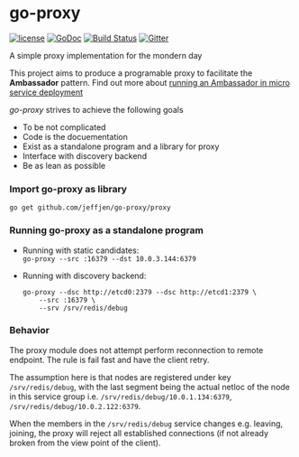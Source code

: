 # go-proxy
[![license](http://img.shields.io/badge/license-MIT-blue.svg)](https://raw.githubusercontent.com/jeffjen/go-libkv/master/LICENSE)
[![GoDoc](https://godoc.org/github.com/jeffjen/go-proxy/proxy?status.png)](https://godoc.org/github.com/jeffjen/go-proxy/proxy)
[![Build Status](https://travis-ci.org/jeffjen/go-proxy.svg)](https://travis-ci.org/jeffjen/go-proxy)
[![Gitter](https://badges.gitter.im/Join%20Chat.svg)](https://gitter.im/jeffjen/go-proxy?utm_source=badge&utm_medium=badge&utm_campaign=pr-badge)

A simple proxy implementation for the mondern day

This project aims to produce a programable proxy to facilitate the
**Ambassador** pattern.  Find out more about [running an Ambassador in micro
service deployment](https://github.com/jeffjen/ambd)

*go-proxy* strives to achieve the following goals
- To be not complicated
- Code is the docuementation
- Exist as a standalone program and a library for proxy
- Interface with discovery backend
- Be as lean as possible

### Import go-proxy as library
`go get github.com/jeffjen/go-proxy/proxy`

### Running go-proxy as a standalone program
- Running with static candidates:  
    `go-proxy --src :16379 --dst 10.0.3.144:6379`

- Running with discovery backend:  
    ```
    go-proxy --dsc http://etcd0:2379 --dsc http://etcd1:2379 \
        --src :16379 \
        --srv /srv/redis/debug
    ```

### Behavior
The proxy module does not attempt perform reconnection to remote endpoint.
The rule is fail fast and have the client retry.

The assumption here is that nodes are registered under key `/srv/redis/debug`,
with the last segment being the actual netloc of the node in this service
group i.e. `/srv/redis/debug/10.0.1.134:6379`, `/srv/redis/debug/10.0.2.122:6379`.

When the members in the `/srv/redis/debug` service changes e.g. leaving,
joining, the proxy will reject all established connections (if not already
broken from the view point of the client).

